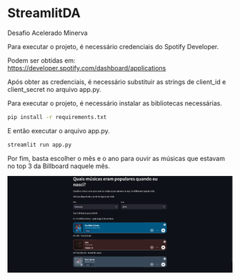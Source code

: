 # StreamlitDA

Desafio Acelerado Minerva

Para executar o projeto, é necessário credenciais do Spotify Developer.

Podem ser obtidas em: https://developer.spotify.com/dashboard/applications

Após obter as credenciais, é necessário substituir as strings de client_id e client_secret no arquivo app.py.

Para executar o projeto, é necessário instalar as bibliotecas necessárias.

```bash
pip install -r requirements.txt
```

E então executar o arquivo app.py.

```bash
streamlit run app.py
```
Por fim, basta escolher o mês e o ano para ouvir as músicas que estavam no top 3 da Billboard naquele mês.

![image](image.png)
